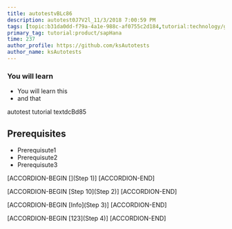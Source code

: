 ```yaml
---
title: autotestvBLc86
description: autotest0J7V2l_11/3/2018 7:00:59 PM
tags: [topic:b31da0dd-f79a-4a1e-988c-af0755c2d184,tutorial:technology/github,tutorial:experience/advanced]
primary_tag: tutorial:product/sapHana
time: 237
author_profile: https://github.com/ksAutotests
author_name: ksAutotests
---
```

### You will learn
- You will learn this
- and that

autotest tutorial textdcBd85

## Prerequisites
- Prerequisute1
- Prerequisute2
- Prerequisute3

[ACCORDION-BEGIN [](Step 1)]
[ACCORDION-END]

[ACCORDION-BEGIN [Step 10](Step 2)]
[ACCORDION-END]

[ACCORDION-BEGIN [Info](Step 3)]
[ACCORDION-END]

[ACCORDION-BEGIN [123](Step 4)]
[ACCORDION-END]

